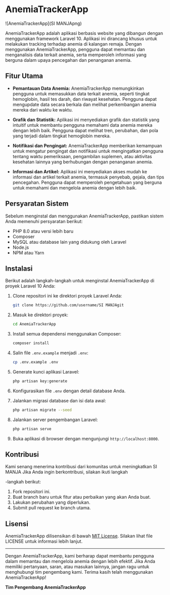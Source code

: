 # AnemiaTrackerApp

![AnemiaTrackerApp](SI MANJApng)

AnemiaTrackerApp adalah aplikasi berbasis website yang dibangun dengan menggunakan framework Laravel 10. Aplikasi ini dirancang khusus untuk melakukan tracking terhadap anemia di kalangan remaja. Dengan menggunakan AnemiaTrackerApp, pengguna dapat memantau dan menganalisis data terkait anemia, serta memperoleh informasi yang berguna dalam upaya pencegahan dan penanganan anemia.

## Fitur Utama

- **Pemantauan Data Anemia:** AnemiaTrackerApp memungkinkan pengguna untuk memasukkan data terkait anemia, seperti tingkat hemoglobin, hasil tes darah, dan riwayat kesehatan. Pengguna dapat mengupdate data secara berkala dan melihat perkembangan anemia mereka dari waktu ke waktu.

- **Grafik dan Statistik:** Aplikasi ini menyediakan grafik dan statistik yang intuitif untuk membantu pengguna memahami data anemia mereka dengan lebih baik. Pengguna dapat melihat tren, perubahan, dan pola yang terjadi dalam tingkat hemoglobin mereka.

- **Notifikasi dan Pengingat:** AnemiaTrackerApp memberikan kemampuan untuk mengatur pengingat dan notifikasi untuk mengingatkan pengguna tentang waktu pemeriksaan, pengambilan suplemen, atau aktivitas kesehatan lainnya yang berhubungan dengan penanganan anemia.

- **Informasi dan Artikel:** Aplikasi ini menyediakan akses mudah ke informasi dan artikel terkait anemia, termasuk penyebab, gejala, dan tips pencegahan. Pengguna dapat memperoleh pengetahuan yang berguna untuk memahami dan mengelola anemia dengan lebih baik.

## Persyaratan Sistem

Sebelum menginstal dan menggunakan AnemiaTrackerApp, pastikan sistem Anda memenuhi persyaratan berikut:

- PHP 8.0 atau versi lebih baru
- Composer
- MySQL atau database lain yang didukung oleh Laravel
- Node.js
- NPM atau Yarn

## Instalasi

Berikut adalah langkah-langkah untuk menginstal AnemiaTrackerApp di proyek Laravel 10 Anda:

1. Clone repositori ini ke direktori proyek Laravel Anda:

   ```bash
   git clone https://github.com/username/SI MANJAgit
   ```

2. Masuk ke direktori proyek:

   ```bash
   cd AnemiaTrackerApp
   ```

3. Install semua dependensi menggunakan Composer:

   ```bash
   composer install
   ```

4. Salin file `.env.example` menjadi `.env`:

   ```bash
   cp .env.example .env
   ```

5. Generate kunci aplikasi Laravel:

   ```bash
   php artisan key:generate
   ```

6. Konfigurasikan file `.env` dengan detail database Anda.

7. Jalankan migrasi database dan isi data awal:

   ```bash
   php artisan migrate --seed
   ```

8. Jalankan server pengembangan Laravel:

   ```bash
   php artisan serve
   ```

9. Buka aplikasi di browser dengan mengunjungi `http://localhost:8000`.

## Kontribusi

Kami senang menerima kontribusi dari komunitas untuk meningkatkan SI MANJA Jika Anda ingin berkontribusi, silakan ikuti langkah

-langkah berikut:

1. Fork repositori ini.
2. Buat branch baru untuk fitur atau perbaikan yang akan Anda buat.
3. Lakukan perubahan yang diperlukan.
4. Submit pull request ke branch utama.

## Lisensi

AnemiaTrackerApp dilisensikan di bawah [MIT License](LICENSE). Silakan lihat file LICENSE untuk informasi lebih lanjut.

---

Dengan AnemiaTrackerApp, kami berharap dapat membantu pengguna dalam memantau dan mengelola anemia dengan lebih efektif. Jika Anda memiliki pertanyaan, saran, atau masukan lainnya, jangan ragu untuk menghubungi tim pengembang kami. Terima kasih telah menggunakan AnemiaTrackerApp!

**Tim Pengembang AnemiaTrackerApp**
